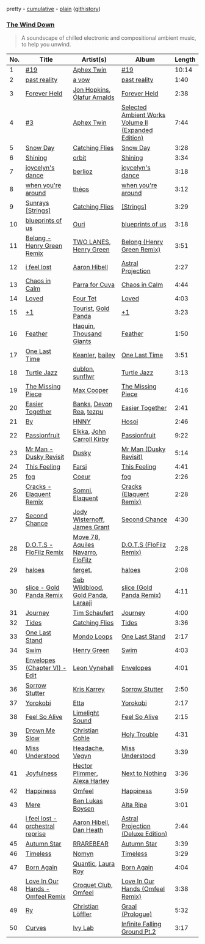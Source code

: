 pretty - [cumulative](/playlists/cumulative/The%20Wind%20Down.md) - [plain](/playlists/plain/37i9dQZF1DWYYeI1QdFxzU) ([githistory](https://github.githistory.xyz/vitokorn/spotify-playlist-archive/blob/master/playlists/plain/37i9dQZF1DWYYeI1QdFxzU))
### [The Wind Down](https://open.spotify.com/playlist/37i9dQZF1DWYYeI1QdFxzU)

> A soundscape of chilled electronic and compositional ambient music, to help you unwind.

| No. | Title | Artist(s) | Album | Length |
|---|---|---|---|---|
| 1 | [#19](https://open.spotify.com/track/3zSBsvj6MWavRKfPE51395) | [Aphex Twin](https://open.spotify.com/artist/6kBDZFXuLrZgHnvmPu9NsG) | [#19](https://open.spotify.com/album/7njwofUGv4MhSLm1VblQss) | 10:14 |
| 2 | [past reality](https://open.spotify.com/track/3RViAza4cOPuDOYPjrHSxn) | [a vow](https://open.spotify.com/artist/03vWQx7x09Nqiv7Ks0HC7C) | [past reality](https://open.spotify.com/album/6fP98Qf3uKjiuhKIFOh8ZY) | 1:40 |
| 3 | [Forever Held](https://open.spotify.com/track/1xp8KLwH1VbCcWSE1RtrBf) | [Jon Hopkins](https://open.spotify.com/artist/7yxi31szvlbwvKq9dYOmFI), [Ólafur Arnalds](https://open.spotify.com/artist/7E3BRXV9ZbCt5lQTCXMTia) | [Forever Held](https://open.spotify.com/album/4kltw3bgytAYd9DiwbeI58) | 2:38 |
| 4 | [#3](https://open.spotify.com/track/3QIpnNYnUMe1lrr5LJTStk) | [Aphex Twin](https://open.spotify.com/artist/6kBDZFXuLrZgHnvmPu9NsG) | [Selected Ambient Works Volume II (Expanded Edition)](https://open.spotify.com/album/7gpblNxStuPCUouPvlyf2i) | 7:44 |
| 5 | [Snow Day](https://open.spotify.com/track/4om6fOW3uXnGWfTSmLDfwq) | [Catching Flies](https://open.spotify.com/artist/4zAOqBfNLyWFvj1e3yvypJ) | [Snow Day](https://open.spotify.com/album/4CGsHJyqHvYt1TdEtj359g) | 3:28 |
| 6 | [Shining](https://open.spotify.com/track/1w05kLq8yTawV2UStnkBxF) | [orbit](https://open.spotify.com/artist/6aEgar707cpB5zzGyZlyRv) | [Shining](https://open.spotify.com/album/2h2rLM0aSmNe2QNLTZuoCd) | 3:34 |
| 7 | [joycelyn's dance](https://open.spotify.com/track/6OI1stBQI4YHH2ceWVIrk4) | [berlioz](https://open.spotify.com/artist/3k3RY7kR8f0vp8Cq27P141) | [joycelyn's dance](https://open.spotify.com/album/1ZmhzQQWURtuF9K7yPcAoJ) | 3:18 |
| 8 | [when you're around](https://open.spotify.com/track/1O5uSo8AZc1myGSsT9GTp6) | [théos](https://open.spotify.com/artist/3zyJ0KYR7Zxowqq4T4QKru) | [when you're around](https://open.spotify.com/album/1I8tbNiFDk4oMjIQQXnTon) | 3:12 |
| 9 | [Sunrays [Strings]](https://open.spotify.com/track/3dPjBWHW8rgJFFhy5MulzC) | [Catching Flies](https://open.spotify.com/artist/4zAOqBfNLyWFvj1e3yvypJ) | [[Strings]](https://open.spotify.com/album/7wimi5iKffa1xaBMjGL6tw) | 3:29 |
| 10 | [blueprints of us](https://open.spotify.com/track/165ZtkfUdMu36Wqw7YiyGW) | [Ouri](https://open.spotify.com/artist/41gxyJbzbAaChEyrZ9j3rv) | [blueprints of us](https://open.spotify.com/album/3Z4RwK6UvR99QdiDlA3zuF) | 3:18 |
| 11 | [Belong - Henry Green Remix](https://open.spotify.com/track/0kPAVLWjSX75ayVmNmszR9) | [TWO LANES](https://open.spotify.com/artist/7mnuMLgvXdCWzyB4sQCG7k), [Henry Green](https://open.spotify.com/artist/0VbDAlm2KUlKI5UhXRBKWp) | [Belong (Henry Green Remix)](https://open.spotify.com/album/4SKbQYDtZDFHUkZukFSOhZ) | 3:51 |
| 12 | [i feel lost](https://open.spotify.com/track/2j7IP4msk5ZdSBtPQHuVly) | [Aaron Hibell](https://open.spotify.com/artist/6KJPsGYJN54GllYOKTleaj) | [Astral Projection](https://open.spotify.com/album/5PLTq69wJgaqQC10uWFpSj) | 2:27 |
| 13 | [Chaos in Calm](https://open.spotify.com/track/3vnyIzDn9iG4j55utsmTFg) | [Parra for Cuva](https://open.spotify.com/artist/238y1dKPtMeFEpX3Y6H1Vr) | [Chaos in Calm](https://open.spotify.com/album/2j385Ot6ui9hL3PfuZPSam) | 4:44 |
| 14 | [Loved](https://open.spotify.com/track/6fUo4GlD0FbvXNTylA4o68) | [Four Tet](https://open.spotify.com/artist/7Eu1txygG6nJttLHbZdQOh) | [Loved](https://open.spotify.com/album/7z0gdOZRbERZSAq50rassb) | 4:03 |
| 15 | [+1](https://open.spotify.com/track/39UdrvsKgh1M5enXtCxkPw) | [Tourist](https://open.spotify.com/artist/2ABBMkcUeM9hdpimo86mo6), [Gold Panda](https://open.spotify.com/artist/6xS3zemJD9h94iueQvGqVk) | [+1](https://open.spotify.com/album/4FvSyKog587pT37wscO9L5) | 3:23 |
| 16 | [Feather](https://open.spotify.com/track/08STAp6b8XFXxAVGhYQ5Oj) | [Haquin](https://open.spotify.com/artist/73G2lmEVqDvqJtWQaaRZXb), [Thousand Giants](https://open.spotify.com/artist/4DE6KGYc9WvDoDy3F8trt9) | [Feather](https://open.spotify.com/album/4wpiQyWAeTMivcNHAEYXCg) | 1:50 |
| 17 | [One Last Time](https://open.spotify.com/track/4Oz7IIaDnrNXpzNWWSNt6W) | [Keanler](https://open.spotify.com/artist/1TMkg5qcE49Wc66pPls4NK), [bailey](https://open.spotify.com/artist/11cVIlWcbl4NaDtqlrVCaM) | [One Last Time](https://open.spotify.com/album/55A6vOF7lOl0RghquUwmh2) | 3:51 |
| 18 | [Turtle Jazz](https://open.spotify.com/track/6Vx2Z3efuMINFSDOX1PoAu) | [dublon](https://open.spotify.com/artist/5Nzul0jB2OCPX7vmCFoJXD), [sunflwr](https://open.spotify.com/artist/1vXY7FiXJPu6j456ZcrtIF) | [Turtle Jazz](https://open.spotify.com/album/73C1QVOlWsW6qhhknFI6Ws) | 3:13 |
| 19 | [The Missing Piece](https://open.spotify.com/track/1y5j8Ke5GlHAhnxBqM0apw) | [Max Cooper](https://open.spotify.com/artist/0WSSKmoRbxqLf3MnXInQ2J) | [The Missing Piece](https://open.spotify.com/album/38QmZa8ks65KhvcOP9fjL9) | 4:16 |
| 20 | [Easier Together](https://open.spotify.com/track/5Ld5t8mpxgLRitIEEgJkbm) | [Banks](https://open.spotify.com/artist/6L9h5cN2DNOoMqFRgIv7uU), [Devon Rea](https://open.spotify.com/artist/5r4pQdeOkSMx1y2NNMDSlu), [tezpu](https://open.spotify.com/artist/4qsNTmhzMYuDilyDFbJFp2) | [Easier Together](https://open.spotify.com/album/6CYe2W8fP2MmnSJVm0Ei8X) | 2:41 |
| 21 | [By](https://open.spotify.com/track/5C4sp6JprCFTO9ZQcg4qXs) | [HNNY](https://open.spotify.com/artist/6Yae9Ia1nq6JLLojBzwN1r) | [Hosoi](https://open.spotify.com/album/7zhdVONU5HcwpbmC7XtXsn) | 2:46 |
| 22 | [Passionfruit](https://open.spotify.com/track/5NaWrr9UO9mCRDN3bNFRmZ) | [Elkka](https://open.spotify.com/artist/5Ly0z60jjgsY4rkmjRFtPS), [John Carroll Kirby](https://open.spotify.com/artist/7FQiZr787umw7P5dO3zqld) | [Passionfruit](https://open.spotify.com/album/4HzvdM3vEosy314rM2JtGb) | 9:22 |
| 23 | [Mr Man - Dusky Revisit](https://open.spotify.com/track/6ONDVODCret7ec2c1xxwkJ) | [Dusky](https://open.spotify.com/artist/5gqoUf9vKKv96b1c0GBKwu) | [Mr Man (Dusky Revisit)](https://open.spotify.com/album/3WHpeMQ4f357VRMVdnlfMh) | 5:14 |
| 24 | [This Feeling](https://open.spotify.com/track/6iK0ChTEvfDY9qH9dotiuX) | [Farsi](https://open.spotify.com/artist/2nv9kDqXrE3yfgrzMtby5M) | [This Feeling](https://open.spotify.com/album/5LxqYEPtM9ceTn1FIbWiW5) | 4:41 |
| 25 | [fog](https://open.spotify.com/track/6Ah5mV4uS4QEzLtpMIyskk) | [Coeur](https://open.spotify.com/artist/6YhMR3gGjIbtHlskODqCUd) | [fog](https://open.spotify.com/album/5C0q6Q6fVYL8WGu1oUsXfO) | 2:26 |
| 26 | [Cracks - Elaquent Remix](https://open.spotify.com/track/5ClaWiYJmXrpNvmrnJ5vpz) | [Somni](https://open.spotify.com/artist/7qFssj4KoOxd1IOPfv9iT7), [Elaquent](https://open.spotify.com/artist/14rl122F3uMCloqdEVV9WL) | [Cracks (Elaquent Remix)](https://open.spotify.com/album/7a6JFojRC54Gep2RLwfdoM) | 2:28 |
| 27 | [Second Chance](https://open.spotify.com/track/0IdaAvLilaPpPp4IDOpUud) | [Jody Wisternoff](https://open.spotify.com/artist/5gTVJRQmuS88nOhhdHqErL), [James Grant](https://open.spotify.com/artist/45fFrwMq6sPP5P4k1qqFi7) | [Second Chance](https://open.spotify.com/album/2rFoIkxEUTJBCZlZUk0lYS) | 4:30 |
| 28 | [D.O.T.S - FloFilz Remix](https://open.spotify.com/track/3l2CBCiEeD7kUqaGYkd6T7) | [Move 78](https://open.spotify.com/artist/3gmX5TSkgW4iu2dm71QzWr), [Aquiles Navarro](https://open.spotify.com/artist/615UQ2I7eSQVkvMrYIImNZ), [FloFilz](https://open.spotify.com/artist/39ZQx0618UYVBgGTDOJ2ds) | [D.O.T.S (FloFilz Remix)](https://open.spotify.com/album/4sZMPJhB9tLBkoqD9rTBZU) | 2:28 |
| 29 | [haloes](https://open.spotify.com/track/54zbMMBTlxVurjPEWe4hUs) | [førget.](https://open.spotify.com/artist/5wHfi1y1q2QxxRGa4XBUwi) | [haloes](https://open.spotify.com/album/3ToJV3r9dqHtwYPLlsoCMf) | 2:08 |
| 30 | [slice - Gold Panda Remix](https://open.spotify.com/track/2OrqhbF4qjcSki327nFA3l) | [Seb Wildblood](https://open.spotify.com/artist/51Rlwvwkj8L3zakIRr6dUV), [Gold Panda](https://open.spotify.com/artist/6xS3zemJD9h94iueQvGqVk), [Laraaji](https://open.spotify.com/artist/6sd3qv6kReAdo6WsLBtXX4) | [slice (Gold Panda Remix)](https://open.spotify.com/album/37koGE4707P8UdATM25L62) | 4:11 |
| 31 | [Journey](https://open.spotify.com/track/070DusgGH4WJKyRIXrZz6u) | [Tim Schaufert](https://open.spotify.com/artist/3PThWtcE0CEi5IUmfgTvrC) | [Journey](https://open.spotify.com/album/0arLnM5zOVRFXCMpFPJi0p) | 4:00 |
| 32 | [Tides](https://open.spotify.com/track/2Q8JhBUBD748dc1yUZCtuM) | [Catching Flies](https://open.spotify.com/artist/4zAOqBfNLyWFvj1e3yvypJ) | [Tides](https://open.spotify.com/album/4Qf13iLtFmcyjNZt9fChJV) | 3:36 |
| 33 | [One Last Stand](https://open.spotify.com/track/6Pz5Uucqu9D4XAysJMUxTA) | [Mondo Loops](https://open.spotify.com/artist/1XFN3VcuKr4tsTtQlRiTgK) | [One Last Stand](https://open.spotify.com/album/0N38YlPeHTvHw9B8xf6rou) | 2:17 |
| 34 | [Swim](https://open.spotify.com/track/76jLlcqIuqBv3SXx5fcnfW) | [Henry Green](https://open.spotify.com/artist/0VbDAlm2KUlKI5UhXRBKWp) | [Swim](https://open.spotify.com/album/7tkmjD2hcGbjZvHhpQnLBI) | 4:03 |
| 35 | [Envelopes (Chapter VI) - Edit](https://open.spotify.com/track/3JDsYB8UxGbMQNnNlAeDL0) | [Leon Vynehall](https://open.spotify.com/artist/2o7L9DNcmzocYll1o0GGTU) | [Envelopes](https://open.spotify.com/album/1A6VtF2OjVmEKErfTrNZYJ) | 4:01 |
| 36 | [Sorrow Stutter](https://open.spotify.com/track/0HL6bNzpulo1DRLmPGG6uV) | [Kris Karrey](https://open.spotify.com/artist/200b6fuQRBe2Ra2k6d0lJI) | [Sorrow Stutter](https://open.spotify.com/album/39RPb0ePvso317NSsRmoNX) | 2:50 |
| 37 | [Yorokobi](https://open.spotify.com/track/2h4JwOuZMiBSCao8QAiwgS) | [Etta](https://open.spotify.com/artist/5wcUrjRIi6pDYKGb0UZvd2) | [Yorokobi](https://open.spotify.com/album/5mZ7OlFuS64Xi3P3J6LTWw) | 2:17 |
| 38 | [Feel So Alive](https://open.spotify.com/track/6T72wSyvuUJgCc8EH5wRfw) | [Limelight Sound](https://open.spotify.com/artist/39vymr3LLNqqISal4a7yUi) | [Feel So Alive](https://open.spotify.com/album/3FU3PiQqpMQzsTgEwsoqtK) | 2:15 |
| 39 | [Drown Me Slow](https://open.spotify.com/track/54KVbLZi755vI53RPEHI42) | [Christian Cohle](https://open.spotify.com/artist/17FYVu6ik77NQMZdl6zdsQ) | [Holy Trouble](https://open.spotify.com/album/4FRfrui9WYZE8wJpHbVzmt) | 4:31 |
| 40 | [Miss Understood](https://open.spotify.com/track/7emOUo5DMccU8cg5X4uG79) | [Headache](https://open.spotify.com/artist/1iX0eIvL5iHnaDny7BBtWH), [Vegyn](https://open.spotify.com/artist/5iUnvXddCpOrbWKm7QMr6o) | [Miss Understood](https://open.spotify.com/album/1hSNwF496ybl7F25PjHiqH) | 3:39 |
| 41 | [Joyfulness](https://open.spotify.com/track/04l9bUZEsUkF6zy7hIjbbT) | [Hector Plimmer](https://open.spotify.com/artist/7K64vyGna9ILfEEWnLKFEV), [Alexa Harley](https://open.spotify.com/artist/7vgZqCNS2Nah7tlpo7ZjC4) | [Next to Nothing](https://open.spotify.com/album/5Kl4wtgRETX1aQU5prjKQO) | 3:36 |
| 42 | [Happiness](https://open.spotify.com/track/5B3sPlmTPuWqkNIhPks00u) | [Omfeel](https://open.spotify.com/artist/01koLF6f9W9lvfj1EIsSbQ) | [Happiness](https://open.spotify.com/album/1IBs9mhunaMiOGQAOJzpwx) | 3:59 |
| 43 | [Mere](https://open.spotify.com/track/1lgRxqzRNd0wl9tADyL3LC) | [Ben Lukas Boysen](https://open.spotify.com/artist/0lYoJnsYMVaAitj1pZVqER) | [Alta Ripa](https://open.spotify.com/album/4NoGuBtIrBwCI2hCJmdlF6) | 3:01 |
| 44 | [i feel lost - orchestral reprise](https://open.spotify.com/track/7l2XviJ7uk4cijQXPd7uEO) | [Aaron Hibell](https://open.spotify.com/artist/6KJPsGYJN54GllYOKTleaj), [Dan Heath](https://open.spotify.com/artist/0DHqlyxrbPpHcR8MQqP14P) | [Astral Projection (Deluxe Edition)](https://open.spotify.com/album/3GILJJDr4pbDI3pH8lNyJr) | 2:44 |
| 45 | [Autumn Star](https://open.spotify.com/track/5EiQP0rUHERC8QP1OT3TrH) | [RRAREBEAR](https://open.spotify.com/artist/3CodOUadRrQoRrbcPIGLWm) | [Autumn Star](https://open.spotify.com/album/6pJnyOJKtRPq4Zfsr6rW38) | 3:39 |
| 46 | [Timeless](https://open.spotify.com/track/1E1rUNs8vXVxgNzSA2GOEV) | [Nomyn](https://open.spotify.com/artist/5VbsCwCoxtsC4nRCyLJveN) | [Timeless](https://open.spotify.com/album/0jwCKkBPRs6VWd14Kpp4Qv) | 3:29 |
| 47 | [Born Again](https://open.spotify.com/track/7aPrEWIVmwNb9suOKmgvAM) | [Quantic](https://open.spotify.com/artist/5ZMwoAjeDtLJ0XRwRTgaK8), [Laura Roy](https://open.spotify.com/artist/5QPrSgtPwMPMdDNWQyQDXR) | [Born Again](https://open.spotify.com/album/7IaZQiXprSp7xhqhuSIDKu) | 4:04 |
| 48 | [Love In Our Hands - Omfeel Remix](https://open.spotify.com/track/13J8zbaMzeLyQ2o0duJ4dh) | [Croquet Club](https://open.spotify.com/artist/6Fn7vKaPgzA6AAIb7EhhV6), [Omfeel](https://open.spotify.com/artist/01koLF6f9W9lvfj1EIsSbQ) | [Love In Our Hands (Omfeel Remix)](https://open.spotify.com/album/02qpWAHaCW4bcK6TEOgxt6) | 3:38 |
| 49 | [Ry](https://open.spotify.com/track/01hyJrAHoH26GHSWzKLeXB) | [Christian Löffler](https://open.spotify.com/artist/3tSvlEzeDnVbQJBTkIA6nO) | [Graal (Prologue)](https://open.spotify.com/album/2dS99m3T1KFseI62HtLWe8) | 5:32 |
| 50 | [Curves](https://open.spotify.com/track/14gFoEG2vJmqM7LaYRJ49m) | [Ivy Lab](https://open.spotify.com/artist/3VXCvo9Sr0hbZ4mk6VOKBs) | [Infinite Falling Ground Pt.2](https://open.spotify.com/album/1uCUD9nJxidOu4zhKBm3m3) | 3:17 |